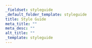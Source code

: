 ```yaml
---
_fieldset: styleguide
_default_folder_template: styleguide
title: Style Guide
meta_title: ""
meta_desc: ""
alt_title: ""
_template: styleguide
---
```

